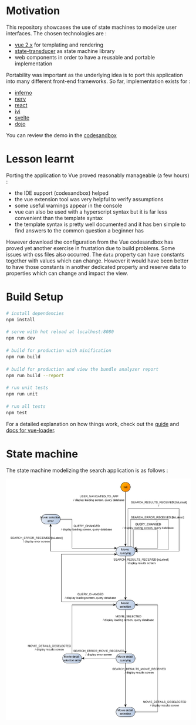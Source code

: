 # Motivation
This repository showcases the use of state machines to modelize user interfaces. The chosen 
technologies are :
 - [vue 2.x](https://vuejs.org/) for templating and rendering
 - [state-transducer](https://github.com/brucou/state-transducer) as state machine library
 - web components in order to have a reusable and portable implementation
 
Portability was important as the underlying idea is to port this application into many different
front-end frameworks. So far, implementation exists for :
  - [inferno](https://github.com/brucou/movie-search-app-inferno)
  - [nerv](https://github.com/brucou/movie-search-app-nerv)
  - [react](https://codesandbox.io/s/kwn3lx2qx7)
  - [ivi](https://github.com/brucou/movie-search-app-ivi)
  - [svelte](https://github.com/brucou/movie-search-app-svelte)
  - [dojo](https://codesandbox.io/s/jnvylz9jkw)
  
You can review the demo in the [codesandbox](https://codesandbox.io/s/p7xv6r1moq)

# Lesson learnt
Porting the application to Vue proved reasonably manageable (a few hours) :
- the IDE support (codesandbox) helped
- the vue extension tool was very helpful to verify assumptions
- some useful warnings appear in the console
- vue can also be used with a hyperscript syntax but it is far less convenient than the template 
syntax
- the template syntax is pretty well documented and it has ben simple to find answers to the 
common question a beginner has

However download the configuration from the Vue codesandbox has proved yet another exercise in 
frustation due to build problems. Some issues with css files also occurred. The `data` property 
can have constants together with values which can change. However it would have been better to 
have those constants in another dedicated property and reserve data to properties which can 
change and impact the view.

# Build Setup

``` bash
# install dependencies
npm install

# serve with hot reload at localhost:8080
npm run dev

# build for production with minification
npm run build

# build for production and view the bundle analyzer report
npm run build --report

# run unit tests
npm run unit

# run all tests
npm test
```

For a detailed explanation on how things work, check out the [guide](http://vuejs-templates.github.io/webpack/) and [docs for vue-loader](http://vuejs.github.io/vue-loader).

# State machine
The state machine modelizing the search application is as follows :

![](movie%20search%20good%20fsm%20corrected%20flowchart%20no%20emphasis%20switchMap.png)

